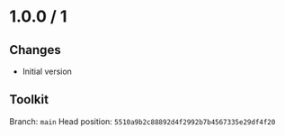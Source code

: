 # 1.0.0 / 1

## Changes

- Initial version

## Toolkit

Branch: `main`
Head position: `5510a9b2c88892d4f2992b7b4567335e29df4f20`
